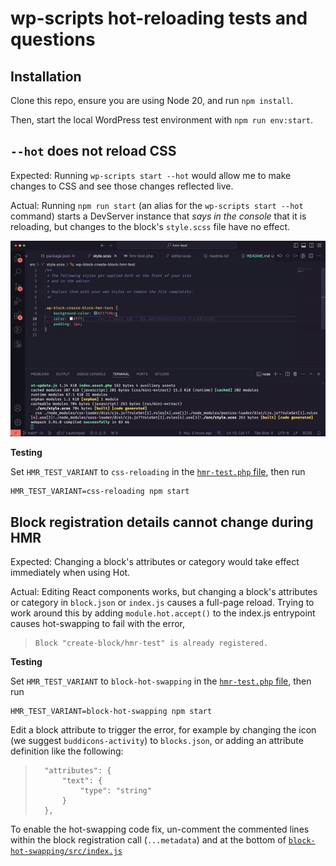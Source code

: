 # wp-scripts hot-reloading tests and questions

## Installation

Clone this repo, ensure you are using Node 20, and run `npm install`.

Then, start the local WordPress test environment with `npm run env:start`.

## `--hot` does not reload CSS

Expected: Running `wp-scripts start --hot` would allow me to make changes to CSS and see those changes reflected live.

Actual: Running `npm run start` (an alias for the `wp-scripts start --hot` command) starts a DevServer instance that _says in the console_ that it is reloading, but changes to the block's `style.scss` file have no effect.

![screen recording of CSS not reloading when edited](./docs/HMR_test_1_-_styles_do_not_update.gif)

**Testing**

Set `HMR_TEST_VARIANT` to `css-reloading` in the [`hmr-test.php` file](./hmr-test.php), then run

```
HMR_TEST_VARIANT=css-reloading npm start
```

## Block registration details cannot change during HMR

Expected: Changing a block's attributes or category would take effect immediately when using Hot.

Actual: Editing React components works, but changing a block's attributes or category in `block.json` or `index.js` causes a full-page reload. Trying to work around this by adding `module.hot.accept()` to the index.js entrypoint causes hot-swapping to fail with the error,

> ```
> Block "create-block/hmr-test" is already registered.
> ```

**Testing**

Set `HMR_TEST_VARIANT` to `block-hot-swapping` in the [`hmr-test.php` file](./hmr-test.php), then run

```
HMR_TEST_VARIANT=block-hot-swapping npm start
```

Edit a block attribute to trigger the error, for example by changing the icon (we suggest `buddicons-activity`) to `blocks.json`, or adding an attribute definition like the following:

> ```
> 	"attributes": {
> 		"text": {
> 			"type": "string"
> 		}
> 	},
> ```

To enable the hot-swapping code fix, un-comment the commented lines within the block registration call (`...metadata`) and at the bottom of [`block-hot-swapping/src/index.js`](./block-hot-swapping/src/index.js)
